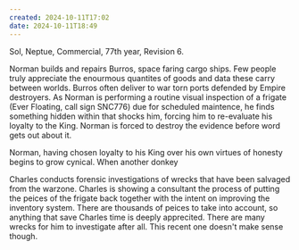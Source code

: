 ```yaml
---
created: 2024-10-11T17:02
date: 2024-10-11T18:49
---
```

Sol, Neptue, Commercial, 77th year, Revision 6.

Norman builds and repairs Burros, space faring cargo ships. Few people truly appreciate the enourmous quantites of goods and data these carry between worlds. Burros often deliver to war torn ports defended by Empire destroyers. As Norman is performing a routine visual inspection of a frigate (Ever Floating, call sign SNC776) due for scheduled maintence, he finds something hidden within that shocks him, forcing him to re-evaluate his loyalty to the King. Norman is forced to destroy the evidence before word gets out about it.

Norman, having chosen loyalty to his King over his own virtues of honesty begins to grow cynical. When another donkey

Charles conducts forensic investigations of wrecks that have been salvaged from the warzone. Charles is showing a consultant the process of putting the peices of the frigate back together with the intent on improving the inventory system. There are thousands of peices to take into account, so anything that save Charles time is deeply apprecited. There are many wrecks for him to investigate after all. This recent one doesn't make sense though.